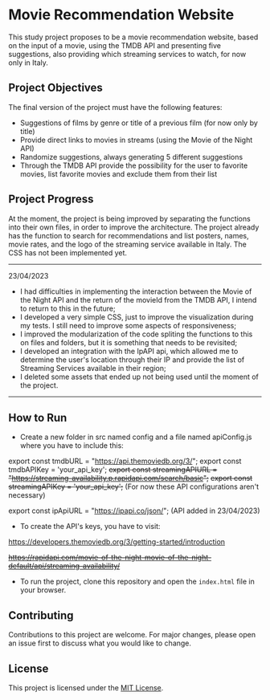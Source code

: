 # Movie Recommendation Website

This study project proposes to be a movie recommendation website, based on the input of a movie, using the TMDB API and presenting five suggestions, also providing which streaming services to watch, for now only in Italy.

## Project Objectives

The final version of the project must have the following features:

- Suggestions of films by genre or title of a previous film (for now only by title)
- Provide direct links to movies in streams (using the Movie of the Night API)
- Randomize suggestions, always generating 5 different suggestions
- Through the TMDB API provide the possibility for the user to favorite movies, list favorite movies and exclude them from their list

## Project Progress

At the moment, the project is being improved by separating the functions into their own files, in order to improve the architecture. The project already has the function to search for recommendations and list posters, names, movie rates, and the logo of the streaming service available in Italy. The CSS has not been implemented yet.

-----------------------------------------------------------------------------------------------------------------------------------------------------------------------------------
23/04/2023

 - I had difficulties in implementing the interaction between the  Movie of the Night API and the return of the movieId from the TMDB API, I intend to return to this in the future;
 - I developed a very simple CSS, just to improve the visualization during my tests. I still need to improve some aspects of responsiveness;
 - I improved the modularization of the code spliting the functions to this on files and folders, but it is something that needs to be revisited;
 - I developed an integration with the IpAPI api, which allowed me to determine the user's location through their IP and provide the list of Streaming Services available in their region;
 - I deleted some assets that ended up not being used until the moment of the project.
-----------------------------------------------------------------------------------------------------------------------------------------------------------------------------------

## How to Run


- Create a new folder in src named config and a file named apiConfig.js where you have to include this:

export const tmdbURL = "https://api.themoviedb.org/3/";
export const tmdbAPIKey = 'your_api_key';
~~export const streamingAPIURL = "https://streaming-availability.p.rapidapi.com/search/basic";~~
~~export const streamingAPIKey = 'your_api_key';~~
(For now these API configurations aren't necessary)

export const ipApiURL = "https://ipapi.co/json/"; (API added in 23/04/2023)


- To create the API's keys, you have to visit:

https://developers.themoviedb.org/3/getting-started/introduction

~~https://rapidapi.com/movie-of-the-night-movie-of-the-night-default/api/streaming-availability/~~

- To run the project, clone this repository and open the `index.html` file in your browser. 

## Contributing

Contributions to this project are welcome. For major changes, please open an issue first to discuss what you would like to change.

## License

This project is licensed under the [MIT License](https://choosealicense.com/licenses/mit/).
